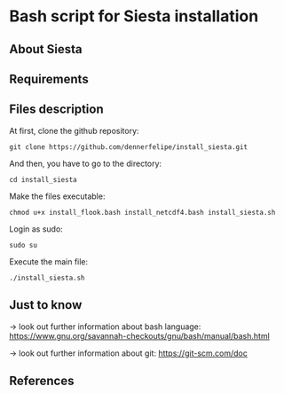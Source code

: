 # Bash script for Siesta installation

## About Siesta

## Requirements

## Files description

At first, clone the github repository:

```
git clone https://github.com/dennerfelipe/install_siesta.git 
```

And then, you have to go to the directory:

```
cd install_siesta
```

Make the files executable:

```
chmod u+x install_flook.bash install_netcdf4.bash install_siesta.sh  
```

Login as sudo:

```
sudo su
```

Execute the main file:

```
./install_siesta.sh  
```
## Just to know

→ look out further information about bash language: https://www.gnu.org/savannah-checkouts/gnu/bash/manual/bash.html

→ look out further information about git: <https://git-scm.com/doc>

## References 

